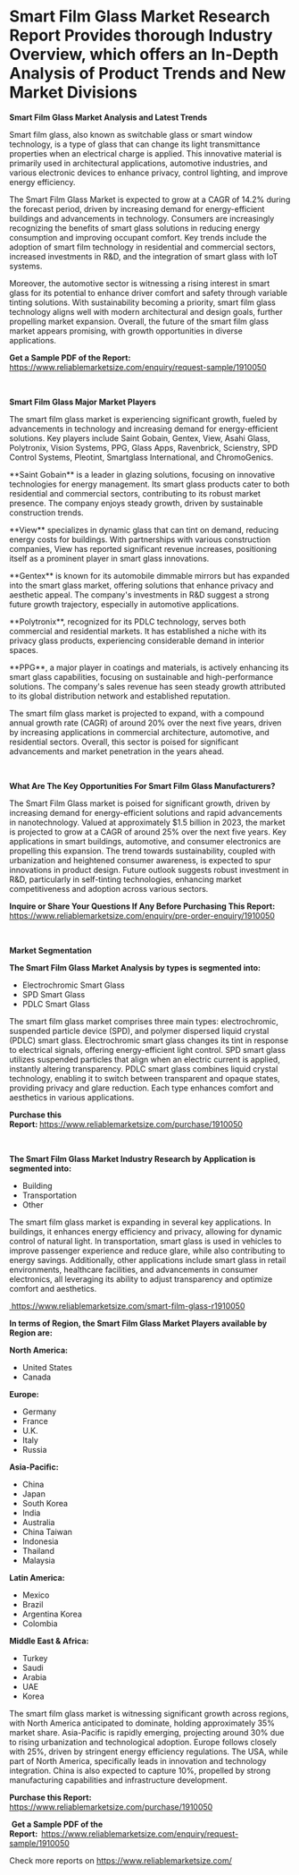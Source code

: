 <p><h1>Smart Film Glass Market Research Report Provides thorough Industry Overview, which offers an In-Depth Analysis of Product Trends and New Market Divisions</h1></p><p><strong>Smart Film Glass Market Analysis and Latest Trends</strong></p>
<p><p>Smart film glass, also known as switchable glass or smart window technology, is a type of glass that can change its light transmittance properties when an electrical charge is applied. This innovative material is primarily used in architectural applications, automotive industries, and various electronic devices to enhance privacy, control lighting, and improve energy efficiency.</p><p>The Smart Film Glass Market is expected to grow at a CAGR of 14.2% during the forecast period, driven by increasing demand for energy-efficient buildings and advancements in technology. Consumers are increasingly recognizing the benefits of smart glass solutions in reducing energy consumption and improving occupant comfort. Key trends include the adoption of smart film technology in residential and commercial sectors, increased investments in R&D, and the integration of smart glass with IoT systems.</p><p>Moreover, the automotive sector is witnessing a rising interest in smart glass for its potential to enhance driver comfort and safety through variable tinting solutions. With sustainability becoming a priority, smart film glass technology aligns well with modern architectural and design goals, further propelling market expansion. Overall, the future of the smart film glass market appears promising, with growth opportunities in diverse applications.</p></p>
<p><strong>Get a Sample PDF of the Report:&nbsp;</strong> <a href="https://www.reliablemarketsize.com/enquiry/request-sample/1910050?utm_campaign=2946&utm_medium=2&utm_source=Github&utm_content=ia&utm_term=05042025&utm_id=smart-film-glass">https://www.reliablemarketsize.com/enquiry/request-sample/1910050</a></p>
<p>&nbsp;</p>
<p><strong>Smart Film Glass Major Market Players</strong></p>
<p><p>The smart film glass market is experiencing significant growth, fueled by advancements in technology and increasing demand for energy-efficient solutions. Key players include Saint Gobain, Gentex, View, Asahi Glass, Polytronix, Vision Systems, PPG, Glass Apps, Ravenbrick, Scienstry, SPD Control Systems, Pleotint, Smartglass International, and ChromoGenics.</p><p>**Saint Gobain** is a leader in glazing solutions, focusing on innovative technologies for energy management. Its smart glass products cater to both residential and commercial sectors, contributing to its robust market presence. The company enjoys steady growth, driven by sustainable construction trends.</p><p>**View** specializes in dynamic glass that can tint on demand, reducing energy costs for buildings. With partnerships with various construction companies, View has reported significant revenue increases, positioning itself as a prominent player in smart glass innovations.</p><p>**Gentex** is known for its automobile dimmable mirrors but has expanded into the smart glass market, offering solutions that enhance privacy and aesthetic appeal. The company's investments in R&D suggest a strong future growth trajectory, especially in automotive applications.</p><p>**Polytronix**, recognized for its PDLC technology, serves both commercial and residential markets. It has established a niche with its privacy glass products, experiencing considerable demand in interior spaces.</p><p>**PPG**, a major player in coatings and materials, is actively enhancing its smart glass capabilities, focusing on sustainable and high-performance solutions. The company's sales revenue has seen steady growth attributed to its global distribution network and established reputation.</p><p>The smart film glass market is projected to expand, with a compound annual growth rate (CAGR) of around 20% over the next five years, driven by increasing applications in commercial architecture, automotive, and residential sectors. Overall, this sector is poised for significant advancements and market penetration in the years ahead.</p></p>
<p>&nbsp;</p>
<p><strong>What Are The Key Opportunities For Smart Film Glass Manufacturers?</strong></p>
<p><p>The Smart Film Glass market is poised for significant growth, driven by increasing demand for energy-efficient solutions and rapid advancements in nanotechnology. Valued at approximately $1.5 billion in 2023, the market is projected to grow at a CAGR of around 25% over the next five years. Key applications in smart buildings, automotive, and consumer electronics are propelling this expansion. The trend towards sustainability, coupled with urbanization and heightened consumer awareness, is expected to spur innovations in product design. Future outlook suggests robust investment in R&D, particularly in self-tinting technologies, enhancing market competitiveness and adoption across various sectors.</p></p>
<p><strong>Inquire or Share Your Questions If Any Before Purchasing This Report:</strong> <a href="https://www.reliablemarketsize.com/enquiry/pre-order-enquiry/1910050?utm_campaign=2946&utm_medium=2&utm_source=Github&utm_content=ia&utm_term=05042025&utm_id=smart-film-glass">https://www.reliablemarketsize.com/enquiry/pre-order-enquiry/1910050</a></p>
<p>&nbsp;</p>
<p><strong>Market Segmentation</strong></p>
<p><strong>The Smart Film Glass Market Analysis by types is segmented into:</strong></p>
<p><ul><li>Electrochromic Smart Glass</li><li>SPD Smart Glass</li><li>PDLC Smart Glass</li></ul></p>
<p><p>The smart film glass market comprises three main types: electrochromic, suspended particle device (SPD), and polymer dispersed liquid crystal (PDLC) smart glass. Electrochromic smart glass changes its tint in response to electrical signals, offering energy-efficient light control. SPD smart glass utilizes suspended particles that align when an electric current is applied, instantly altering transparency. PDLC smart glass combines liquid crystal technology, enabling it to switch between transparent and opaque states, providing privacy and glare reduction. Each type enhances comfort and aesthetics in various applications.</p></p>
<p><strong>Purchase this Report:&nbsp;</strong><a href="https://www.reliablemarketsize.com/purchase/1910050?utm_campaign=2946&utm_medium=2&utm_source=Github&utm_content=ia&utm_term=05042025&utm_id=smart-film-glass">https://www.reliablemarketsize.com/purchase/1910050</a></p>
<p>&nbsp;</p>
<p><strong>The Smart Film Glass Market Industry Research by Application is segmented into:</strong></p>
<p><ul><li>Building</li><li>Transportation</li><li>Other</li></ul></p>
<p><p>The smart film glass market is expanding in several key applications. In buildings, it enhances energy efficiency and privacy, allowing for dynamic control of natural light. In transportation, smart glass is used in vehicles to improve passenger experience and reduce glare, while also contributing to energy savings. Additionally, other applications include smart glass in retail environments, healthcare facilities, and advancements in consumer electronics, all leveraging its ability to adjust transparency and optimize comfort and aesthetics.</p></p>
<p><a href="https://www.reliablemarketsize.com/smart-film-glass-r1910050?utm_campaign=2946&utm_medium=2&utm_source=Github&utm_content=ia&utm_term=05042025&utm_id=smart-film-glass">&nbsp;https://www.reliablemarketsize.com/smart-film-glass-r1910050</a></p>
<p><strong>In terms of Region, the Smart Film Glass Market Players available by Region are:</strong></p>
<p>
    <p> <strong> North America: </strong>
        <ul>
            <li>United States</li>
            <li>Canada</li>
        </ul>
        </p> 
    <p> <strong> Europe: </strong>
        <ul>
            <li>Germany</li>
            <li>France</li>
            <li>U.K.</li>
            <li>Italy</li>
            <li>Russia</li>
        </ul>
        </p> 
    <p> <strong> Asia-Pacific: </strong>
        <ul>
            <li>China</li>
            <li>Japan</li>
            <li>South Korea</li>
            <li>India</li>
            <li>Australia</li>
            <li>China Taiwan</li>
            <li>Indonesia</li>
            <li>Thailand</li>
            <li>Malaysia</li>
        </ul>
        </p> 
    <p> <strong> Latin America: </strong>
        <ul>
            <li>Mexico</li>
            <li>Brazil</li>
            <li>Argentina Korea</li>
            <li>Colombia</li>
        </ul>
        </p> 
    <p> <strong> Middle East & Africa: </strong>
        <ul>
            <li>Turkey</li>
            <li>Saudi</li>
            <li>Arabia</li>
            <li>UAE</li>
            <li>Korea</li>
        </ul>
    </p>
    </p>
<p><p>The smart film glass market is witnessing significant growth across regions, with North America anticipated to dominate, holding approximately 35% market share. Asia-Pacific is rapidly emerging, projecting around 30% due to rising urbanization and technological adoption. Europe follows closely with 25%, driven by stringent energy efficiency regulations. The USA, while part of North America, specifically leads in innovation and technology integration. China is also expected to capture 10%, propelled by strong manufacturing capabilities and infrastructure development.</p></p>
<p><strong>Purchase this Report: </strong><a href="https://www.reliablemarketsize.com/purchase/1910050?utm_campaign=2946&utm_medium=2&utm_source=Github&utm_content=ia&utm_term=05042025&utm_id=smart-film-glass">https://www.reliablemarketsize.com/purchase/1910050</a></p>
<p>&nbsp;<strong>Get a Sample PDF of the Report:&nbsp;&nbsp;</strong><a href="https://www.reliablemarketsize.com/enquiry/request-sample/1910050?utm_campaign=2946&utm_medium=2&utm_source=Github&utm_content=ia&utm_term=05042025&utm_id=smart-film-glass">https://www.reliablemarketsize.com/enquiry/request-sample/1910050</a></p>
<p><strong></strong></p>
<p>Check more reports on <a href="https://www.reliablemarketsize.com/?utm_campaign=2946&utm_medium=2&utm_source=Github&utm_content=ia&utm_term=05042025&utm_id=smart-film-glass">https://www.reliablemarketsize.com/</a></p>